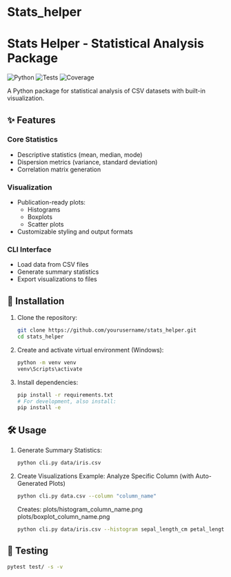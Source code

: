 # Stats_helper
# Stats Helper - Statistical Analysis Package

![Python](https://img.shields.io/badge/python-3.8%2B-blue)
![Tests](https://github.com/yourusername/stats_helper/actions/workflows/tests.yml/badge.svg)
![Coverage](https://codecov.io/gh/yourusername/stats_helper/branch/main/graph/badge.svg)

A Python package for statistical analysis of CSV datasets with built-in visualization.

## ✨ Features

### Core Statistics
- Descriptive statistics (mean, median, mode)
- Dispersion metrics (variance, standard deviation)
- Correlation matrix generation

### Visualization
- Publication-ready plots:
  - Histograms
  - Boxplots
  - Scatter plots
- Customizable styling and output formats

### CLI Interface
- Load data from CSV files
- Generate summary statistics
- Export visualizations to files

## 🚀 Installation

1. Clone the repository:
   ```bash
   git clone https://github.com/yourusername/stats_helper.git
   cd stats_helper
   ```
2. Create and activate virtual environment (Windows):
   ```bash
   python -m venv venv
   venv\Scripts\activate
   ```
   
3. Install dependencies:
   ```bash
   pip install -r requirements.txt
   # For development, also install:
   pip install -e
   ```
## 🛠 Usage
1. Generate Summary Statistics:
   ```bash
   python cli.py data/iris.csv
   ```
2. Create Visualizations Example:
   Analyze Specific Column (with Auto-Generated Plots)
   ```bash
   python cli.py data.csv --column "column_name"
   ```
   Creates:
   plots/histogram_column_name.png
   plots/boxplot_column_name.png
   ```bash
   python cli.py data/iris.csv --histogram sepal_length_cm petal_length_cm
   ```
## 🧪 Testing
   ```bash
   pytest test/ -s -v
   ```
